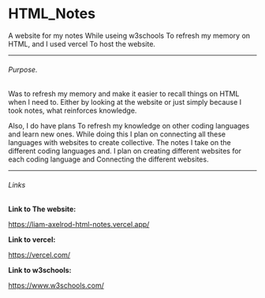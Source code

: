 # HTML_Notes

A website for my notes While useing w3schools To refresh my memory on HTML, and I used vercel To host the website.

---

###### Purpose.

Was to refresh my memory and make it easier to recall things on HTML when I need to. Either by looking at the website or just simply because I took notes, what reinforces knowledge.

Also, I do have plans To refresh my knowledge on other coding languages and learn new ones. While doing this I plan on connecting all these languages with websites to create collective. The notes I take on the different coding languages and. I plan on creating different websites for each coding language and Connecting the different websites.

---

###### Links

**Link to The website:**

https://liam-axelrod-html-notes.vercel.app/


**Link to vercel:**

https://vercel.com/


**Link to w3schools:**

https://www.w3schools.com/
